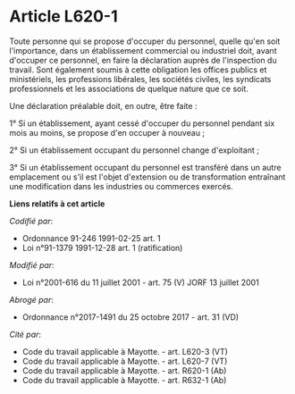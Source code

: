 # Article L620-1

Toute personne qui se propose d'occuper du personnel, quelle qu'en soit l'importance, dans un établissement commercial ou
industriel doit, avant d'occuper ce personnel, en faire la déclaration auprès de l'inspection du travail. Sont également
soumis à cette obligation les offices publics et ministériels, les professions libérales, les sociétés civiles, les syndicats
professionnels et les associations de quelque nature que ce soit.

Une déclaration préalable doit, en outre, être faite :

1° Si un établissement, ayant cessé d'occuper du personnel pendant six mois au moins, se propose d'en occuper à nouveau ;

2° Si un établissement occupant du personnel change d'exploitant ;

3° Si un établissement occupant du personnel est transféré dans un autre emplacement ou s'il est l'objet d'extension ou de
transformation entraînant une modification dans les industries ou commerces exercés.

**Liens relatifs à cet article**

_Codifié par_:

  - Ordonnance 91-246 1991-02-25 art. 1
  - Loi n°91-1379 1991-12-28 art. 1 (ratification)

_Modifié par_:

  - Loi n°2001-616 du 11 juillet 2001 - art. 75 (V) JORF 13 juillet 2001

_Abrogé par_:

  - Ordonnance n°2017-1491 du 25 octobre 2017 - art. 31 (VD)

_Cité par_:

  - Code du travail applicable à Mayotte. - art. L620-3 (VT)
  - Code du travail applicable à Mayotte. - art. L620-7 (VT)
  - Code du travail applicable à Mayotte. - art. R620-1 (Ab)
  - Code du travail applicable à Mayotte. - art. R632-1 (Ab)
